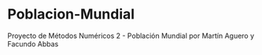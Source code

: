 # Poblacion-Mundial
Proyecto de Métodos Numéricos 2 - Población Mundial por Martín Aguero y Facundo Abbas
